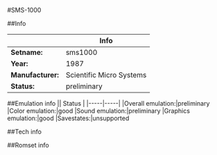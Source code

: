 #SMS-1000

##Info

||Info|
|-----|-----|
|**Setname:**|sms1000
|**Year:**|1987
|**Manufacturer:**|Scientific Micro Systems
|**Status:**|preliminary

##Emulation info
|| Status |
|-----|-----|
|Overall emulation:|preliminary
|Color emulation:|good
|Sound emulation:|preliminary
|Graphics emulation:|good
|Savestates:|unsupported

##Tech info

##Romset info

<!--- START OF EDITED COMMENT DO NOT TOUCH TEXT ABOVE-->
